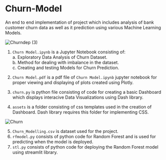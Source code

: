 


# Churn-Model
An end to end implementation of project which includes analysis of bank customer churn data as well as it prediction using various Machine Learning Models.<br>

![Churndep (3)](https://user-images.githubusercontent.com/63745797/126974585-8c4c2853-b48b-4148-8ed8-c9fadb2d2a35.gif)


1. `Churn Model.ipynb` is a Jupyter Notebook consisting of:<br>
  a. Exploratory Data Analysis of Churn Dataset.<br>
  b. Method for dealing with imbalance in the dataset.<br>
  c. Creating and testing Models for Churn Prediction.<br>

2. `Churn Model.pdf` is a pdf file of `Churn Model.ipynb` jupyter notebook for proper viewing and displaying of plots created using Plotly.<br>

3. `churn.py` is python file consisting of code for creating a basic Dashboard which displays interacive Data Visualizations using Dash library.<br>
4. `assets` is a folder consisting of css templates used in the creation of Dashboard. Dash library requires this folder for implementing CSS.<br>

![Churn](https://user-images.githubusercontent.com/63745797/118082161-4feb5f80-b3da-11eb-9a83-4d5f861a0566.gif)

5. `Churn_Modelling.csv` is dataset used for the project.<br>
6. `rfmodel.py` consists of python code for Random Forest and is used for predicting when the model is deployed.<br>
7. `stl.py` consists of python code for deploying the Random Forest model using streamlit library.<br>
